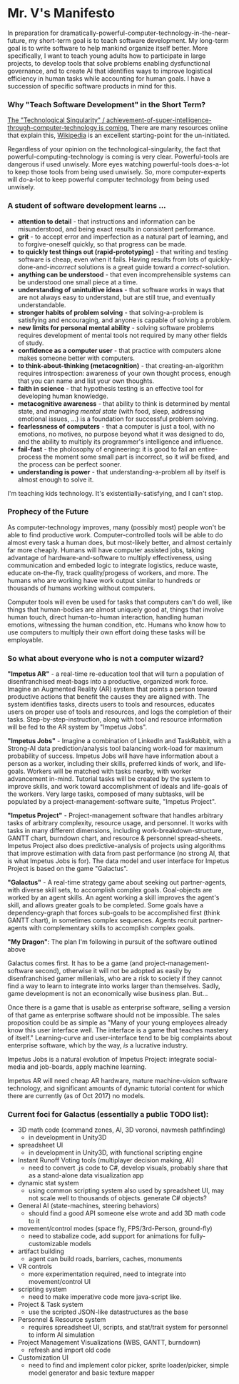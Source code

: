 # Mr. V's Manifesto

In preparation for dramatically-powerful-computer-technology-in-the-near-future, my short-term goal is to teach software development. My long-term goal is to write software to help mankind organize itself better. More specifically, I want to teach young adults how to participate in large projects, to develop tools that solve problems enabling dysfunctional governance, and to create AI that identifies ways to improve logistical efficiency in human tasks while accounting for human goals. I have a succession of specific software products in mind for this.

### Why "Teach Software Development" in the Short Term?

[The "Technological Singularity" / achievement-of-super-intelligence-through-computer-technology is coming.](http://www.codegiraffe.com/singularity.png) There are many resources online that explain this, [Wikipedia](https://en.wikipedia.org/wiki/Technological_singularity) is an excellent starting-point for the un-initiated.

Regardless of your opinion on the technological-singularity, the fact that powerful-computing-technology is coming is very clear. Powerful-tools are dangerous if used unwisely. More eyes watching powerful-tools does-a-lot to keep those tools from being used unwisely. So, more computer-experts will do-a-lot to keep powerful computer technology from being used unwisely.

### A student of software development learns ...
* **attention to detail** - that instructions and information can be misunderstood, and being exact results in consistent performance.
* **grit** - to accept error and imperfection as a natural part of learning, and to forgive-oneself quickly, so that progress can be made.
* **to quickly test things out (rapid-prototyping)** - that writing and testing software is cheap, even when it fails. Having results from lots of quickly-done-and-*incorrect* solutions is a great guide toward a *correct*-solution.
* **anything can be understood** - that even incomprehensible systems can be understood one small piece at a time.
* **understanding of unintuitive ideas** - that software works in ways that are not always easy to understand, but are still true, and eventually understandable.
* **stronger habits of problem solving** - that solving-a-problem is satisfying and encouraging, and anyone is capable of solving a problem.
* **new limits for personal mental ability** - solving software problems requires development of mental tools not required by many other fields of study.
* **confidence as a computer user** - that practice with computers alone makes someone better with computers.
* **to think-about-thinking (metacognition)** - that creating-an-algorithm requires introspection: awareness of your own thought process, enough that you can name and list your own thoughts.
* **faith in science** - that hypothesis testing is an effective tool for developing human knowledge.
* **metacognitive awareness** - that ability to think is determined by mental state, and *managing mental state* (with food, sleep, addressing emotional issues, ...) is a foundation for successful problem solving.
* **fearlessness of computers** - that a computer is just a tool, with no emotions, no motives, no purpose beyond what it was designed to do, and the ability to multiply its programmer's intelligence and influence.
* **fail-fast** - the pholosophy of engineering: it is good to fail an entire-process the moment some small part is incorrect, so it *will* be fixed, and the process can be perfect sooner.
* **understanding is power** - that understanding-a-problem all by itself is almost enough to solve it.

I'm teaching kids technology. It's existentially-satisfying, and I can't stop.

### Prophecy of the Future

As computer-technology improves, many (possibly most) people won't be able to find productive work. Computer-controlled tools will be able to do almost every task a human does, but most-likely better, and almost certainly far more cheaply. Humans will have computer assisted jobs, taking advantage of hardware-and-software to multiply effectiveness, using communication and embeded logic to integrate logistics, reduce waste, educate on-the-fly, track quality/progess of workers, and more. The humans who are working have work output similar to hundreds or thousands of humans working without computers.

Computer tools will even be used for tasks that computers can't do well, like things that human-bodies are almost uniquely good at, things that involve human touch, direct human-to-human interaction, handling human emotions, witnessing the human condition, etc. Humans who know how to use computers to multiply their own effort doing these tasks will be employable.

### So what about everyone who is not a computer wizard?

**"Impetus AR"** - a real-time re-education tool that will turn a population of disenfranchised meat-bags into a productive, organized work force. Imagine an Augmented Reality (AR) system that points a person toward productive actions that benefit the causes they are aligned with. The system identifies tasks, directs users to tools and resources, educates users on proper use of tools and resources, and logs the completion of their tasks. Step-by-step-instruction, along with tool and resource information will be fed to the AR system by "Impetus Jobs".

**"Impetus Jobs"** - Imagine a combination of LinkedIn and TaskRabbit, with a Strong-AI data prediction/analysis tool balancing work-load for maximum probability of success. Impetus Jobs will have have information about a person as a worker, including their skills, preferred kinds of work, and life-goals. Workers will be matched with tasks nearby, with worker advancement in-mind. Tutorial tasks will be created by the system to improve skills, and work toward accomplishment of ideals and life-goals of the workers. Very large tasks, composed of many subtasks, will be populated by a project-management-software suite, "Impetus Project".

**"Impetus Project"** - Project-management software that handles arbitrary tasks of arbitrary complexity, resource usage, and personnel. It works with tasks in many different dimensions, including work-breakdown-structure, GANTT chart, burndown chart, and resource & personnel spread-sheets. Impetus Project also does predictive-analysis of projects using algorithms that improve estimation with data from past performance (no strong AI, that is what Impetus Jobs is for). The data model and user interface for Impetus Project is based on the game "Galactus".

**"Galactus"** - A real-time strategy game about seeking out partner-agents, with diverse skill sets, to accomplish complex goals. Goal-objects are worked by an agent skills. An agent working a skill improves the agent's skill, and allows greater goals to be completed. Some goals have a dependency-graph that forces sub-goals to be accomplished first (think GANTT chart), in sometimes complex sequences. Agents recruit partner-agents with complementary skills to accomplish complex goals.

**"My Dragon"**: The plan I'm following in pursuit of the software outlined above

Galactus comes first. It has to be a game (and project-management-software second), otherwise it will not be adopted as easily by disenfranchised gamer millenials, who are a risk to society if they cannot find a way to learn to integrate into works larger than themselves. Sadly, game development is not an economically wise business plan. But...

Once there is a game that is usable as enterprise software, selling a version of that game as enterprise software should not be impossible. The sales proposition could be as simple as "Many of your young employees already know this user interface well. The interface is a game that teaches mastery of itself." Learning-curve and user-interface tend to be big complaints about enterprise software, which by the way, *is* a lucrative industry.

Impetus Jobs is a natural evolution of Impetus Project: integrate social-media and job-boards, apply machine learning.

Impetus AR will need cheap AR hardware, mature machine-vision software technology, and significant amounts of dynamic tutorial content for which there are currently (as of Oct 2017) no models.

### Current foci for Galactus (essentially a public TODO list):
* 3D math code (command zones, AI, 3D voronoi, navmesh pathfinding)
  * in development in Unity3D
* spreadsheet UI
  * in development in Unity3D, with functional scripting engine
* Instant Runoff Voting tools (multiplayer decision making, AI)
  * need to convert .js code to C#, develop visuals, probably share that as a stand-alone data visualization app
* dynamic stat system
  * using common scripting system also used by spreadsheet UI, may not scale well to thousands of objects. generate C# objects?
* General AI (state-machines, steering behaviors)
  * should find a good API someone else wrote and add 3D math code to it
* movement/control modes (space fly, FPS/3rd-Person, ground-fly)
  * need to stabalize code, add support for animations for fully-customizable models
* artifact building
  * agent can build roads, barriers, caches, monuments
* VR controls
  * more experimentation required, need to integrate into movement/control UI
* scripting system
  * need to make imperative code more java-script like.
* Project & Task system
  * use the scripted JSON-like datastructures as the base
* Personnel & Resource system
  * requires spreadsheet UI, scripts, and stat/trait system for personnel to inform AI simulation
* Project Management Visualizations (WBS, GANTT, burndown)
  * refresh and import old code
* Customization UI
  * need to find and implement color picker, sprite loader/picker, simple model generator and basic texture mapper
